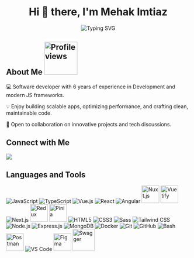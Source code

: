 
<h1 align="center">
  Hi 👋 there, I'm Mehak Imtiaz
 
</h1>


<p align="center">
  <img src="https://readme-typing-svg.herokuapp.com?lines=Senior+Software+Engineer;Vue.js+|+React.js+|+Node.js;Always+learning+new+technologies" alt="Typing SVG"/>
</p>
  
## About Me  <img src="https://komarev.com/ghpvc/?username=MehakImtiaz&color=blue&style=flat-square" alt="Profile views" width="90" />
💻 Software developer with 6 years of experience in Development and modern JS frameworks.

💡 Enjoy building scalable apps, optimizing performance, and crafting clean, maintainable code.

🔗 Open to collaboration on innovative projects and tech discussions.



## Connect with Me

<a href="https://www.linkedin.com/in/mehak-imtiaz44/" target="_blank"><img src="https://img.icons8.com/color/48/000000/linkedin.png"/></a>

## Languages and Tools  
<p align="left">
  <img src="https://img.icons8.com/color/48/000000/javascript.png" alt="JavaScript" />
  <img src="https://img.icons8.com/color/48/000000/typescript.png" alt="TypeScript" />

  <img src="https://img.icons8.com/color/48/000000/vue-js.png" alt="Vue.js" />
  <img src="https://img.icons8.com/color/48/000000/react-native.png" alt="React" />
  <img src="https://img.icons8.com/color/48/000000/angularjs.png" alt="Angular" />

  <img src="https://cdn.jsdelivr.net/gh/devicons/devicon/icons/nuxtjs/nuxtjs-original.svg" alt="Nuxt.js" width="48" height="48" />
  <img src="https://cdn.worldvectorlogo.com/logos/vuetify.svg" alt="Vuetify" style="width:48px; height:48px;" />
  <img src="https://img.icons8.com/color/48/000000/nextjs.png" alt="Next.js" />

  <img src="https://raw.githubusercontent.com/reduxjs/redux/master/logo/logo.png" alt="Redux" width="48" height="48" />
  <img src="https://pinia.vuejs.org/logo.svg" alt="Pinia" width="48" height="48" />

  <img src="https://img.icons8.com/color/48/html-5--v1.png" alt="HTML5" />
  <img src="https://img.icons8.com/color/48/css3.png" alt="CSS3" />

  <img src="https://img.icons8.com/color/48/000000/sass.png" alt="Sass" />
  <img src="https://img.icons8.com/color/48/000000/tailwindcss.png" alt="Tailwind CSS" />

  <img src="https://img.icons8.com/color/48/000000/nodejs.png" alt="Node.js" />
  <img src="https://img.icons8.com/color/48/000000/express.png" alt="Express.js" />

  <img src="https://img.icons8.com/color/48/000000/mongodb.png" alt="MongoDB" />
  <img src="https://img.icons8.com/color/48/000000/docker.png" alt="Docker" />
  <img src="https://img.icons8.com/color/48/000000/git.png" alt="Git" />
  <img src="https://img.icons8.com/color/48/000000/github.png" alt="GitHub" />
  <img src="https://img.icons8.com/color/48/000000/bash.png" alt="Bash" />

  <img src="https://www.vectorlogo.zone/logos/getpostman/getpostman-icon.svg" alt="Postman" width="48" height="48" />
  <img src="https://img.icons8.com/color/48/visual-studio-code-2019.png" alt="VS Code" />
  <img src="https://www.vectorlogo.zone/logos/figma/figma-icon.svg" alt="Figma" width="48" height="48" />
  <img src="https://static1.smartbear.co/swagger/media/assets/images/swagger_logo.svg" alt="Swagger" width="60" height="60" />
</p>
